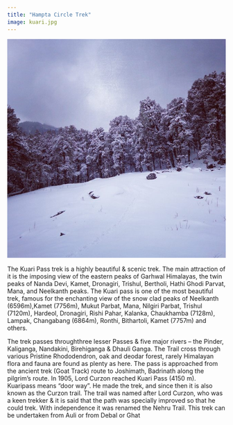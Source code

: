 ```yaml
---
title: "Hampta Circle Trek"
image: kuari.jpg
---
```


![](kuari.jpg)


The Kuari Pass trek is a highly beautiful & scenic trek. The main attraction of it is the imposing view of the eastern peaks of Garhwal Himalayas, the twin peaks of Nanda Devi, Kamet, Dronagiri, Trishul, Bertholi, Hathi Ghodi Parvat, Mana, and Neelkanth peaks. The Kuari pass is one of the most beautiful trek, famous for the enchanting view of the snow clad peaks of Neelkanth (6596m),Kamet (7756m), Mukut Parbat, Mana, Nilgiri Parbat, Trishul (7120m), Hardeol, Dronagiri, Rishi Pahar, Kalanka, Chaukhamba (7128m), Lampak, Changabang (6864m), Ronthi, Bithartoli, Kamet (7757m) and others. 

The trek passes throughthree lesser Passes & five major rivers – the Pinder, Kaliganga, Nandakini, Birehiganga & Dhauli Ganga. The Trail cross through various Pristine Rhododendron, oak and deodar forest, rarely Himalayan flora and fauna are found as plenty as here. The pass is approached from the ancient trek (Goat Track) route to Joshimath, Badrinath along the pilgrim’s route. In 1905, Lord Curzon reached Kuari Pass (4150 m). Kuaripass means “door way”. He made the trek, and since then it is also known as the Curzon trail. The trail was named after Lord Curzon, who was a keen trekker & it is said that the path was specially improved so that he could trek. With independence it was renamed the Nehru Trail. This trek can be undertaken from Auli or from Debal or Ghat 
